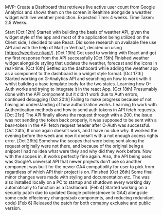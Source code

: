 MVP: Create a Dashboard that retrieves live active user count from Google Analytics and shows them on the screen in Realtime alongside a weather widget with live weather prediction.
Expected Time: 4 weeks.
Time Taken: 2.5 Weeks.

Start [Oct 12th]
Started with building the basis of weather API, given the widget style of the app and most of the application being utilized on the Client side, I decided to use React. Did some research on available free use API and with the help of Martijn Verhaaf, decided on using [https://weerlive.nl/api/].
[Oct 13th] 
Got used to working with React and got my first response from the API successfully
[Oct 15th] 
Finished weather widget alongside styling that updates the weather, forecast and the icons in real-time.
[Oct 16th]
Settled up the dashboard while adding the weather app as a component to the dashboard in a widget style format.
[Oct 17th]
Started working on G-Analytics API and searching on how to work with it whilst building a base template body for the two states. Learning how O-Auth works and trying to integrate it in the react App.
[Oct 18th] 
Presumably done with the API component but it didn’t work due to Auth errors, continued debugging
[Oct 20th] 
Failing to make progress because of not having an understanding of how authorization works. Learning to work with Authentication methods and how to send auth tokens in API fetch requests.
[Oct 21st]
The API finally allows the request through with a 200, the issue was not sending the token back properly, it was supposed to be sent with a bear-token in the API fetch request header after O-Auth was successful.
[Oct 24th]
It once again doesn’t work, and I have no clue why. It worked the evening before the week and now it doesn’t with a not enough access rights error.
[Oct 26th]
Somehow the scopes that were being sent along the request originally were not there, and because of the original being a snippet I had no idea what were they and why did they work before. Now with the scopes in, it works perfectly fine again. Also, the API being used was Google’s universal API that newer projects don’t use so another component was built for the newer GA4 compatibility for user to pick from regardless of which API their project is on. 
Finished [Oct 26th]
Some final minor changes were made with styling and documentation etc. The was also installed locally on a PC to startup and shutdown every working day automatically to function as a Dashboard.
[Feb 4]
Started working on a security patch due to updated Google policies(move to GA4) alongside some code effeciency changes(sub components, and reducing redundant code)
[Feb 6]
Released the patch for both comapny exclusive and public version.
